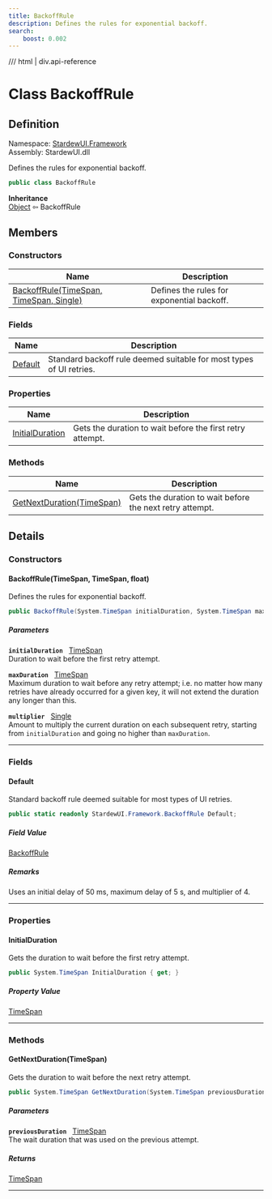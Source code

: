 ```yaml
---
title: BackoffRule
description: Defines the rules for exponential backoff.
search:
    boost: 0.002
---
```


<link rel="stylesheet" href="/StardewUI/stylesheets/reference.css" />

/// html | div.api-reference

# Class BackoffRule

## Definition

<div class="api-definition" markdown>

Namespace: [StardewUI.Framework](index.md)  
Assembly: StardewUI.dll  

</div>

Defines the rules for exponential backoff.

```cs
public class BackoffRule
```

**Inheritance**  
[Object](https://learn.microsoft.com/en-us/dotnet/api/system.object) ⇦ BackoffRule

## Members

### Constructors

 | Name | Description |
| --- | --- |
| [BackoffRule(TimeSpan, TimeSpan, Single)](#backoffruletimespan-timespan-float) | Defines the rules for exponential backoff. | 

### Fields

 | Name | Description |
| --- | --- |
| [Default](#default) | Standard backoff rule deemed suitable for most types of UI retries. | 

### Properties

 | Name | Description |
| --- | --- |
| [InitialDuration](#initialduration) | Gets the duration to wait before the first retry attempt. | 

### Methods

 | Name | Description |
| --- | --- |
| [GetNextDuration(TimeSpan)](#getnextdurationtimespan) | Gets the duration to wait before the next retry attempt. | 

## Details

### Constructors

#### BackoffRule(TimeSpan, TimeSpan, float)

Defines the rules for exponential backoff.

```cs
public BackoffRule(System.TimeSpan initialDuration, System.TimeSpan maxDuration, float multiplier);
```

##### Parameters

**`initialDuration`** &nbsp; [TimeSpan](https://learn.microsoft.com/en-us/dotnet/api/system.timespan)  
Duration to wait before the first retry attempt.

**`maxDuration`** &nbsp; [TimeSpan](https://learn.microsoft.com/en-us/dotnet/api/system.timespan)  
Maximum duration to wait before any retry attempt; i.e. no matter how many retries have already occurred for a given key, it will not extend the duration any longer than this.

**`multiplier`** &nbsp; [Single](https://learn.microsoft.com/en-us/dotnet/api/system.single)  
Amount to multiply the current duration on each subsequent retry, starting from `initialDuration` and going no higher than `maxDuration`.

-----

### Fields

#### Default

Standard backoff rule deemed suitable for most types of UI retries.

```cs
public static readonly StardewUI.Framework.BackoffRule Default;
```

##### Field Value

[BackoffRule](backoffrule.md)

##### Remarks

Uses an initial delay of 50 ms, maximum delay of 5 s, and multiplier of 4.

-----

### Properties

#### InitialDuration

Gets the duration to wait before the first retry attempt.

```cs
public System.TimeSpan InitialDuration { get; }
```

##### Property Value

[TimeSpan](https://learn.microsoft.com/en-us/dotnet/api/system.timespan)

-----

### Methods

#### GetNextDuration(TimeSpan)

Gets the duration to wait before the next retry attempt.

```cs
public System.TimeSpan GetNextDuration(System.TimeSpan previousDuration);
```

##### Parameters

**`previousDuration`** &nbsp; [TimeSpan](https://learn.microsoft.com/en-us/dotnet/api/system.timespan)  
The wait duration that was used on the previous attempt.

##### Returns

[TimeSpan](https://learn.microsoft.com/en-us/dotnet/api/system.timespan)

-----

